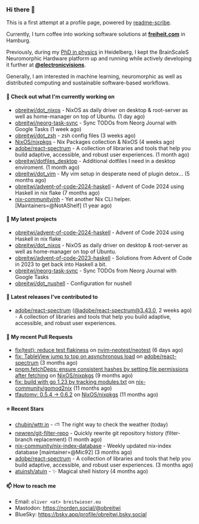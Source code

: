 ### Hi there 👋

This is a first attempt at a profile page, powered by [readme-scribe](https://github.com/muesli/readme-scribe).

Currently, I turn coffee into working software solutions at [**freiheit.com**](https://freiheit.com/) in Hamburg.

Previously, during my [PhD in physics](http://dx.doi.org/10.11588/heidok.00030261) in Heidelberg, I kept the BrainScaleS Neuromorphic Hardware platform up and running while actively developing it further at [**@electronicvisions**](https://github.com/electronicvisions).

Generally, I am interested in machine learning, neuromorphic as well as distributed computing and sustainable software-based workflows.

#### 👷 Check out what I'm currently working on

- [obreitwi/dot_nixos](https://github.com/obreitwi/dot_nixos) - NixOS as daily driver on desktop &amp; root-server as well as home-manager on top of Ubuntu. (1 day ago)
- [obreitwi/neorg-task-sync](https://github.com/obreitwi/neorg-task-sync) - Sync TODOs from Neorg Journal with Google Tasks (1 week ago)
- [obreitwi/dot_zsh](https://github.com/obreitwi/dot_zsh) - zsh config files (3 weeks ago)
- [NixOS/nixpkgs](https://github.com/NixOS/nixpkgs) - Nix Packages collection &amp; NixOS (4 weeks ago)
- [adobe/react-spectrum](https://github.com/adobe/react-spectrum) - A collection of libraries and tools that help you build adaptive, accessible, and robust user experiences. (1 month ago)
- [obreitwi/dotfiles_desktop](https://github.com/obreitwi/dotfiles_desktop) - Additional dotfiles I need in a desktop enviroment. (1 month ago)
- [obreitwi/dot_vim](https://github.com/obreitwi/dot_vim) - My vim setup in desperate need of plugin detox… (5 months ago)
- [obreitwi/advent-of-code-2024-haskell](https://github.com/obreitwi/advent-of-code-2024-haskell) - Advent of Code 2024 using Haskell in nix flake (7 months ago)
- [nix-community/nh](https://github.com/nix-community/nh) - Yet another Nix CLI helper. [Maintainers=@NotAShelf] (1 year ago)

#### 🌱 My latest projects

- [obreitwi/advent-of-code-2024-haskell](https://github.com/obreitwi/advent-of-code-2024-haskell) - Advent of Code 2024 using Haskell in nix flake
- [obreitwi/dot_nixos](https://github.com/obreitwi/dot_nixos) - NixOS as daily driver on desktop &amp; root-server as well as home-manager on top of Ubuntu.
- [obreitwi/advent-of-code-2023-haskell](https://github.com/obreitwi/advent-of-code-2023-haskell) - Solutions from Advent of Code in 2023 to get back into Haskell a bit.
- [obreitwi/neorg-task-sync](https://github.com/obreitwi/neorg-task-sync) - Sync TODOs from Neorg Journal with Google Tasks
- [obreitwi/dot_nushell](https://github.com/obreitwi/dot_nushell) - Configuration for nushell

#### 🔭 Latest releases I've contributed to

- [adobe/react-spectrum](https://github.com/adobe/react-spectrum) ([@adobe/react-spectrum@3.43.0](https://github.com/adobe/react-spectrum/releases/tag/%40adobe/react-spectrum%403.43.0), 2 weeks ago) - A collection of libraries and tools that help you build adaptive, accessible, and robust user experiences.

#### 🔨 My recent Pull Requests

- [fix(test): reduce test flakiness](https://github.com/nvim-neotest/neotest/pull/529) on [nvim-neotest/neotest](https://github.com/nvim-neotest/neotest) (6 days ago)
- [fix: TableView jump to top on asynchronous load](https://github.com/adobe/react-spectrum/pull/8133) on [adobe/react-spectrum](https://github.com/adobe/react-spectrum) (3 months ago)
- [pnpm.fetchDeps: ensure consistent hashes by setting file permissions after fetching](https://github.com/NixOS/nixpkgs/pull/350063) on [NixOS/nixpkgs](https://github.com/NixOS/nixpkgs) (9 months ago)
- [fix: build with go 1.23 by tracking modules.txt](https://github.com/nix-community/gomod2nix/pull/168) on [nix-community/gomod2nix](https://github.com/nix-community/gomod2nix) (11 months ago)
- [tfautomv: 0.5.4 -&gt; 0.6.2](https://github.com/NixOS/nixpkgs/pull/334475) on [NixOS/nixpkgs](https://github.com/NixOS/nixpkgs) (11 months ago)

#### ⭐ Recent Stars

- [chubin/wttr.in](https://github.com/chubin/wttr.in) - :partly_sunny: The right way to check the weather (today)
- [newren/git-filter-repo](https://github.com/newren/git-filter-repo) - Quickly rewrite git repository history (filter-branch replacement) (1 month ago)
- [nix-community/nix-index-database](https://github.com/nix-community/nix-index-database) - Weekly updated nix-index database [maintainer=@Mic92] (3 months ago)
- [adobe/react-spectrum](https://github.com/adobe/react-spectrum) - A collection of libraries and tools that help you build adaptive, accessible, and robust user experiences. (3 months ago)
- [atuinsh/atuin](https://github.com/atuinsh/atuin) - ✨ Magical shell history (4 months ago)

#### 📫 How to reach me

- Email: `oliver <at> breitwieser.eu`
- Mastodon: https://norden.social/@obreitwi
- BlueSky: https://bsky.app/profile/obreitwi.bsky.social
